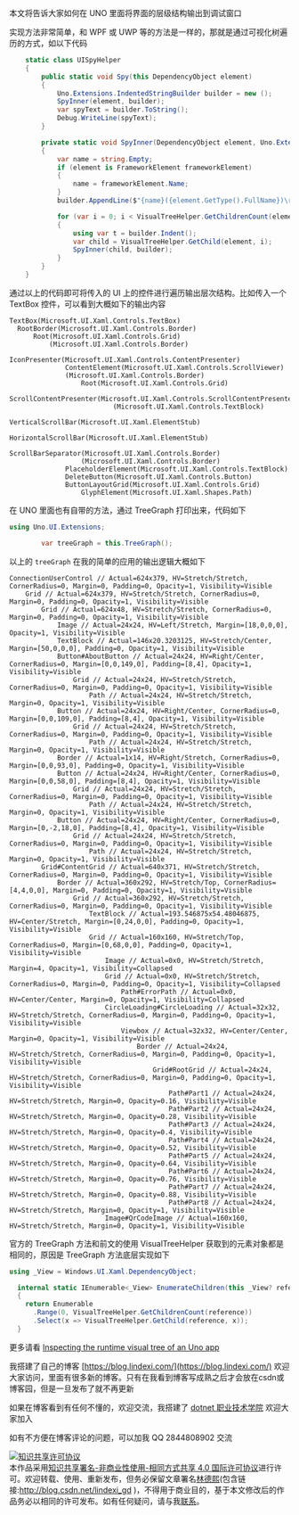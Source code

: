 
本文将告诉大家如何在 UNO 里面将界面的层级结构输出到调试窗口

<!--more-->


<!-- CreateTime:2023/11/25 9:34:35 -->

<!-- 发布 -->
<!-- 博客 -->

实现方法非常简单，和 WPF 或 UWP 等的方法是一样的，那就是通过可视化树遍历的方式，如以下代码

```csharp
    static class UISpyHelper
    {
        public static void Spy(this DependencyObject element)
        {
            Uno.Extensions.IndentedStringBuilder builder = new ();
            SpyInner(element, builder);
            var spyText = builder.ToString();
            Debug.WriteLine(spyText);
        }

        private static void SpyInner(DependencyObject element, Uno.Extensions.IndentedStringBuilder builder)
        {
            var name = string.Empty;
            if (element is FrameworkElement frameworkElement)
            {
                name = frameworkElement.Name;
            }
            builder.AppendLine($"{name}({element.GetType().FullName})\r\n");

            for (var i = 0; i < VisualTreeHelper.GetChildrenCount(element); i++)
            {
                using var t = builder.Indent();
                var child = VisualTreeHelper.GetChild(element, i);
                SpyInner(child, builder);
            }
        }
    }
```

通过以上的代码即可将传入的 UI 上的控件进行遍历输出层次结构。比如传入一个 TextBox 控件，可以看到大概如下的输出内容

```
TextBox(Microsoft.UI.Xaml.Controls.TextBox)
  RootBorder(Microsoft.UI.Xaml.Controls.Border)
      Root(Microsoft.UI.Xaml.Controls.Grid)
          (Microsoft.UI.Xaml.Controls.Border)
              IconPresenter(Microsoft.UI.Xaml.Controls.ContentPresenter)
              ContentElement(Microsoft.UI.Xaml.Controls.ScrollViewer)
              (Microsoft.UI.Xaml.Controls.Border)
                  Root(Microsoft.UI.Xaml.Controls.Grid)
                      ScrollContentPresenter(Microsoft.UI.Xaml.Controls.ScrollContentPresenter)
                          (Microsoft.UI.Xaml.Controls.TextBlock)
                          VerticalScrollBar(Microsoft.UI.Xaml.ElementStub)
                        HorizontalScrollBar(Microsoft.UI.Xaml.ElementStub)
                        ScrollBarSeparator(Microsoft.UI.Xaml.Controls.Border)
                  (Microsoft.UI.Xaml.Controls.Border)
              PlaceholderElement(Microsoft.UI.Xaml.Controls.TextBlock)
              DeleteButton(Microsoft.UI.Xaml.Controls.Button)
              ButtonLayoutGrid(Microsoft.UI.Xaml.Controls.Grid)
                  GlyphElement(Microsoft.UI.Xaml.Shapes.Path)
```

在 UNO 里面也有自带的方法，通过 TreeGraph 打印出来，代码如下

```csharp
using Uno.UI.Extensions;

        var treeGraph = this.TreeGraph();
```

以上的 `treeGraph` 在我的简单的应用的输出逻辑大概如下

```
ConnectionUserControl // Actual=624x379, HV=Stretch/Stretch, CornerRadius=0, Margin=0, Padding=0, Opacity=1, Visibility=Visible
    Grid // Actual=624x379, HV=Stretch/Stretch, CornerRadius=0, Margin=0, Padding=0, Opacity=1, Visibility=Visible
        Grid // Actual=624x48, HV=Stretch/Stretch, CornerRadius=0, Margin=0, Padding=0, Opacity=1, Visibility=Visible
            Image // Actual=24x24, HV=Left/Stretch, Margin=[18,0,0,0], Opacity=1, Visibility=Visible
            TextBlock // Actual=146x20.3203125, HV=Stretch/Center, Margin=[50,0,0,0], Padding=0, Opacity=1, Visibility=Visible
            Button#AboutButton // Actual=24x24, HV=Right/Center, CornerRadius=0, Margin=[0,0,149,0], Padding=[8,4], Opacity=1, Visibility=Visible
                Grid // Actual=24x24, HV=Stretch/Stretch, CornerRadius=0, Margin=0, Padding=0, Opacity=1, Visibility=Visible
                    Path // Actual=24x24, HV=Stretch/Stretch, Margin=0, Opacity=1, Visibility=Visible
            Button // Actual=24x24, HV=Right/Center, CornerRadius=0, Margin=[0,0,109,0], Padding=[8,4], Opacity=1, Visibility=Visible
                Grid // Actual=24x24, HV=Stretch/Stretch, CornerRadius=0, Margin=0, Padding=0, Opacity=1, Visibility=Visible
                    Path // Actual=24x24, HV=Stretch/Stretch, Margin=0, Opacity=1, Visibility=Visible
            Border // Actual=1x14, HV=Right/Stretch, CornerRadius=0, Margin=[0,0,93,0], Padding=0, Opacity=1, Visibility=Visible
            Button // Actual=24x24, HV=Right/Center, CornerRadius=0, Margin=[0,0,58,0], Padding=[8,4], Opacity=1, Visibility=Visible
                Grid // Actual=24x24, HV=Stretch/Stretch, CornerRadius=0, Margin=0, Padding=0, Opacity=1, Visibility=Visible
                    Path // Actual=24x24, HV=Stretch/Stretch, Margin=0, Opacity=1, Visibility=Visible
            Button // Actual=24x24, HV=Right/Center, CornerRadius=0, Margin=[0,-2,18,0], Padding=[8,4], Opacity=1, Visibility=Visible
                Grid // Actual=24x24, HV=Stretch/Stretch, CornerRadius=0, Margin=0, Padding=0, Opacity=1, Visibility=Visible
                    Path // Actual=24x24, HV=Stretch/Stretch, Margin=0, Opacity=1, Visibility=Visible
        Grid#ContentGrid // Actual=640x371, HV=Stretch/Stretch, CornerRadius=0, Margin=0, Padding=0, Opacity=1, Visibility=Visible
            Border // Actual=360x292, HV=Stretch/Top, CornerRadius=[4,4,0,0], Margin=0, Padding=0, Opacity=1, Visibility=Visible
                Grid // Actual=360x292, HV=Stretch/Stretch, CornerRadius=0, Margin=0, Padding=0, Opacity=1, Visibility=Visible
                    TextBlock // Actual=193.546875x54.48046875, HV=Center/Stretch, Margin=[0,24,0,0], Padding=0, Opacity=1, Visibility=Visible
                    Grid // Actual=160x160, HV=Stretch/Top, CornerRadius=0, Margin=[0,68,0,0], Padding=0, Opacity=1, Visibility=Visible
                        Image // Actual=0x0, HV=Stretch/Stretch, Margin=4, Opacity=1, Visibility=Collapsed
                        Grid // Actual=0x0, HV=Stretch/Stretch, CornerRadius=0, Margin=0, Padding=0, Opacity=1, Visibility=Collapsed
                            Path#ErrorPath // Actual=0x0, HV=Center/Center, Margin=0, Opacity=1, Visibility=Collapsed
                        CircleLoading#CircleLoading // Actual=32x32, HV=Stretch/Stretch, CornerRadius=0, Margin=0, Padding=0, Opacity=1, Visibility=Visible
                            Viewbox // Actual=32x32, HV=Center/Center, Margin=0, Opacity=1, Visibility=Visible
                                Border // Actual=24x24, HV=Stretch/Stretch, CornerRadius=0, Margin=0, Padding=0, Opacity=1, Visibility=Visible
                                    Grid#RootGrid // Actual=24x24, HV=Stretch/Stretch, CornerRadius=0, Margin=0, Padding=0, Opacity=1, Visibility=Visible
                                        Path#Part1 // Actual=24x24, HV=Stretch/Stretch, Margin=0, Opacity=0.16, Visibility=Visible
                                        Path#Part2 // Actual=24x24, HV=Stretch/Stretch, Margin=0, Opacity=0.28, Visibility=Visible
                                        Path#Part3 // Actual=24x24, HV=Stretch/Stretch, Margin=0, Opacity=0.4, Visibility=Visible
                                        Path#Part4 // Actual=24x24, HV=Stretch/Stretch, Margin=0, Opacity=0.52, Visibility=Visible
                                        Path#Part5 // Actual=24x24, HV=Stretch/Stretch, Margin=0, Opacity=0.64, Visibility=Visible
                                        Path#Part6 // Actual=24x24, HV=Stretch/Stretch, Margin=0, Opacity=0.76, Visibility=Visible
                                        Path#Part7 // Actual=24x24, HV=Stretch/Stretch, Margin=0, Opacity=0.88, Visibility=Visible
                                        Path#Part8 // Actual=24x24, HV=Stretch/Stretch, Margin=0, Opacity=1, Visibility=Visible
                        Image#QrCodeImage // Actual=160x160, HV=Stretch/Stretch, Margin=0, Opacity=1, Visibility=Visible
```

官方的 TreeGraph 方法和前文的使用 VisualTreeHelper 获取到的元素对象都是相同的，原因是 TreeGraph 方法底层实现如下

```csharp
using _View = Windows.UI.Xaml.DependencyObject;

  internal static IEnumerable<_View> EnumerateChildren(this _View? reference)
  {
    return Enumerable
      .Range(0, VisualTreeHelper.GetChildrenCount(reference))
      .Select(x => VisualTreeHelper.GetChild(reference, x));
  }
```

更多请看 [Inspecting the runtime visual tree of an Uno app](https://platform.uno/docs/articles/uno-development/debugging-inspect-visual-tree.html )


我搭建了自己的博客 [https://blog.lindexi.com/](https://blog.lindexi.com/) 欢迎大家访问，里面有很多新的博客。只有在我看到博客写成熟之后才会放在csdn或博客园，但是一旦发布了就不再更新

如果在博客看到有任何不懂的，欢迎交流，我搭建了 [dotnet 职业技术学院](https://t.me/dotnet_campus) 欢迎大家加入

如有不方便在博客评论的问题，可以加我 QQ 2844808902 交流

<a rel="license" href="http://creativecommons.org/licenses/by-nc-sa/4.0/"><img alt="知识共享许可协议" style="border-width:0" src="https://licensebuttons.net/l/by-nc-sa/4.0/88x31.png" /></a><br />本作品采用<a rel="license" href="http://creativecommons.org/licenses/by-nc-sa/4.0/">知识共享署名-非商业性使用-相同方式共享 4.0 国际许可协议</a>进行许可。欢迎转载、使用、重新发布，但务必保留文章署名[林德熙](http://blog.csdn.net/lindexi_gd)(包含链接:http://blog.csdn.net/lindexi_gd )，不得用于商业目的，基于本文修改后的作品务必以相同的许可发布。如有任何疑问，请与我[联系](mailto:lindexi_gd@163.com)。